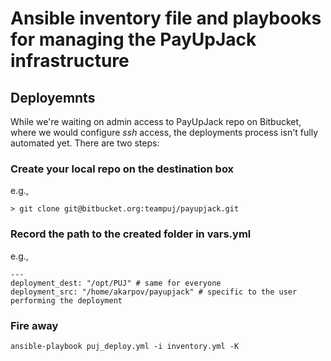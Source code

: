 # Ansible inventory file and playbooks for managing the PayUpJack infrastructure

## Deployemnts
While we're waiting on admin access to PayUpJack repo on Bitbucket, where we would configure *ssh* access, the deployments process isn't fully automated yet. There are two steps:
### Create your local repo on the destination box
e.g.,
```
> git clone git@bitbucket.org:teampuj/payupjack.git
```
### Record the path to the created folder in vars.yml
e.g.,
```
---
deployment_dest: "/opt/PUJ" # same for everyone
deployment_src: "/home/akarpov/payupjack" # specific to the user performing the deployment

```

### Fire away

```
ansible-playbook puj_deploy.yml -i inventory.yml -K
```
